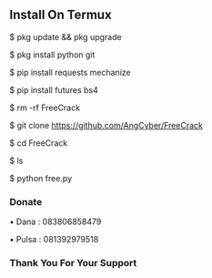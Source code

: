 

## Install On Termux
$ pkg update && pkg upgrade

$ pkg install python git

$ pip install requests mechanize

$ pip install futures bs4

$ rm -rf FreeCrack

$ git clone https://github.com/AngCyber/FreeCrack

$ cd FreeCrack

$ ls

$ python free.py
### Donate
• Dana  : 083806858479

• Pulsa : 081392979518
### Thank You For Your Support
